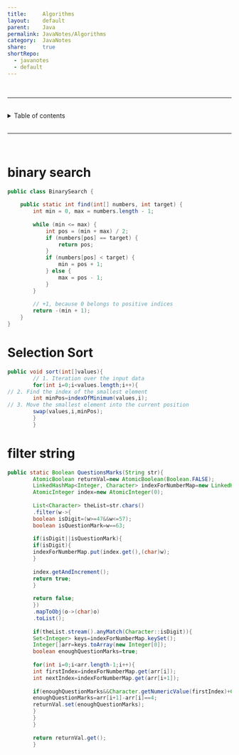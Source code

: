 ```yaml
---
title:     Algorithms              
layout:    default              
parent:    Java              
permalink: JavaNotes/Algorithms              
category:  JavaNotes              
share:     true              
shortRepo:            
  - javanotes            
  - default              
---
```

    
<br/>            
    
***                  
    
<br/>                  
    
<details markdown="block">                    
<summary>                    
Table of contents                    
</summary>                    
{: .text-delta }                    
1. TOC                    
{:toc}                    
</details>                    
    
<br/>                    
    
***                    
    
<br/>                    
    
    
# binary search    
    
```java                  
public class BinarySearch {              
              
    public static int find(int[] numbers, int target) {              
        int min = 0, max = numbers.length - 1;              
              
        while (min <= max) {              
            int pos = (min + max) / 2;              
            if (numbers[pos] == target) {              
                return pos;              
            }              
            if (numbers[pos] < target) {              
                min = pos + 1;              
            } else {              
                max = pos - 1;              
            }              
        }              
              
        // +1, because 0 belongs to positive indices                  
        return -(min + 1);              
    }              
}                  
```                  
    
# Selection Sort    
    
```java                  
public void sort(int[]values){              
        // 1. Iteration over the input data                   
        for(int i=0;i<values.length;i++){              
// 2. Find the index of the smallest element                          
        int minPos=indexOfMinimum(values,i);              
// 3. Move the smallest element into the current position                          
        swap(values,i,minPos);              
        }              
        }                  
```                  
    
# filter string    
    
```java                  
public static Boolean QuestionsMarks(String str){              
        AtomicBoolean returnVal=new AtomicBoolean(Boolean.FALSE);              
        LinkedHashMap<Integer, Character> indexForNumberMap=new LinkedHashMap<>();              
        AtomicInteger index=new AtomicInteger(0);              
              
        List<Character> theList=str.chars()              
        .filter(w->{              
        boolean isDigit=(w>=47&&w<=57);              
        boolean isQuestionMark=w==63;              
              
        if(isDigit||isQuestionMark){              
        if(isDigit){              
        indexForNumberMap.put(index.get(),(char)w);              
        }              
              
        index.getAndIncrement();              
        return true;              
        }              
              
        return false;              
        })              
        .mapToObj(o->(char)o)              
        .toList();              
              
        if(theList.stream().anyMatch(Character::isDigit)){              
        Set<Integer> keys=indexForNumberMap.keySet();              
        Integer[]arr=keys.toArray(new Integer[0]);              
        boolean enoughQuestionMarks=true;              
              
        for(int i=0;i<arr.length-1;i++){              
        int firstIndex=indexForNumberMap.get(arr[i]);              
        int nextIndex=indexForNumberMap.get(arr[i+1]);              
              
        if(enoughQuestionMarks&&Character.getNumericValue(firstIndex)+Character.getNumericValue(nextIndex)==10){              
        enoughQuestionMarks=arr[i+1]-arr[i]==4;              
        returnVal.set(enoughQuestionMarks);              
        }              
        }              
        }              
              
        return returnVal.get();              
        }                  
```    